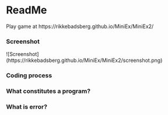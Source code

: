 <h1>ReadMe</h1>

<p>Play game at https://rikkebadsberg.github.io/MiniEx/MiniEx2/</p>

<h3>Screenshot</h3>
![Screenshot](https://rikkebadsberg.github.io/MiniEx/MiniEx2/screenshot.png)

<h3>Coding process</h3>


<h3>What constitutes a program?</h3>


<h3>What is error?</h3>

